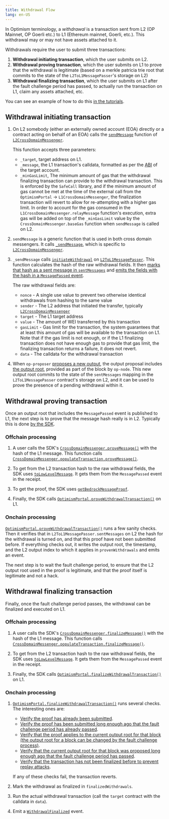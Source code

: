 ```yaml
---
title: Withdrawal Flow
lang: en-US
---
```



In Optimism terminology, a *withdrawal* is a transaction sent from L2 (OP Mainnet, OP Goerli etc.) to L1 (Ethereum mainnet, Goerli, etc.).
This withdrawal may or may not have assets attached to it.

Withdrawals require the user to submit three transactions:

1. **Withdrawal initiating transaction**, which the user submits on L2.
1. **Withdrawal proving transaction**, which the user submits on L1 to prove that the withdrawal is legitimate (based on a merkle patricia trie root that commits to the state of the `L2ToL1MessagePasser`'s storage on L2)
1. **Withdrawal finalizing transaction**, which the user submits on L1 after the fault challenge period has passed, to actually run the transaction on L1, claim any assets attached, etc.

You can see an example of how to do this [in the tutorials](https://github.com/ethereum-optimism/optimism-tutorial/tree/main/cross-dom-comm#optimism-message-to-ethereum-withdrawal).


## Withdrawal initiating transaction

1. On L2 somebody (either an externally owned account (EOA) directly or a contract acting on behalf of an EOA) calls the [`sendMessage`](https://github.com/ethereum-optimism/optimism/blob/develop/packages/contracts-bedrock/contracts/universal/CrossDomainMessenger.sol#L259-L289) function of [`L2CrossDomainMessenger`](https://github.com/ethereum-optimism/optimism/blob/develop/packages/contracts-bedrock/contracts/L2/L2CrossDomainMessenger.sol). 

   This function accepts three parameters:

   - `_target`, target address on L1.
   - `_message`, the L1 transaction's calldata, formatted as per the [ABI](https://docs.soliditylang.org/en/v0.8.19/abi-spec.html) of the target account.
   - `_minGasLimit`, The minimum amount of gas that the withdrawal finalizing transaction can provide to the withdrawal transaction. This is enforced by the `SafeCall` library, and if the minimum amount of gas cannot be met at the time of the external call from the `OptimismPortal` -> `L1CrossDomainMessenger`, the finalization transaction will revert to allow for re-attempting with a higher gas limit. In order to account for the gas consumed in the `L1CrossDomainMessenger.relayMessage` function's execution, extra gas will be added on top of the `_minGasLimit` value by the `CrossDomainMessenger.baseGas` function when `sendMessage` is called on L2.

1. `sendMessage` is a generic function that is used in both cross domain messengers. 
   It calls [`_sendMessage`](https://github.com/ethereum-optimism/optimism/blob/develop/packages/contracts-bedrock/contracts/L2/L2CrossDomainMessenger.sol#L51-L60), which is specific to [`L2CrossDomainMessenger`](https://github.com/ethereum-optimism/optimism/blob/develop/packages/contracts-bedrock/contracts/L2/L2CrossDomainMessenger.sol).

1. `_sendMessage` calls [`initiateWithdrawal`](https://github.com/ethereum-optimism/optimism/blob/develop/packages/contracts-bedrock/contracts/L2/L2ToL1MessagePasser.sol#L91-L129) on [`L2ToL1MessagePasser`](https://github.com/ethereum-optimism/optimism/blob/develop/packages/contracts-bedrock/contracts/L2/L2ToL1MessagePasser.sol).
   This function calculates the hash of the raw withdrawal fields.
   It then [marks that hash as a sent message in `sentMessages`](https://github.com/ethereum-optimism/optimism/blob/develop/packages/contracts-bedrock/contracts/L2/L2ToL1MessagePasser.sol#L114) and [emits the fields with the hash in a `MessagePassed` event](https://github.com/ethereum-optimism/optimism/blob/develop/packages/contracts-bedrock/contracts/L2/L2ToL1MessagePasser.sol#L116-L124).

   The raw withdrawal fields are:

   - `nonce` - A single use value to prevent two otherwise identical withdrawals from hashing to the same value
   - `sender` - The L2 address that initiated the transfer, typically [`L2CrossDomainMessenger`](https://github.com/ethereum-optimism/optimism/blob/develop/packages/contracts-bedrock/contracts/L2/L2CrossDomainMessenger.sol)
   - `target` - The L1 target address
   - `value` - The amount of WEI transferred by this transaction
   - `gasLimit` - Gas limit for the transaction, the system guarantees that at least this amount of gas will be available to the transaction on L1.
     Note that if the gas limit is not enough, or if the L1 finalizing transaction does not have enough gas to provide that gas limit, the finalizing transaction returns a failure, it does not revert.
   - `data` - The calldata for the withdrawal transaction

1. When `op-proposer` [proposes a new output](https://github.com/ethereum-optimism/optimism/blob/develop/op-proposer/proposer/l2_output_submitter.go#L322-L329), the output proposal includes [the output root](https://github.com/ethereum-optimism/optimism/blob/develop/op-proposer/proposer/l2_output_submitter.go#L287-L314), provided as part of the block by `op-node`. 
   This new output root commits to the state of the `sentMessages` mapping in the `L2ToL1MessagePasser` contract's storage on L2, and it can be used to prove the presence of a pending withdrawal within it.




## Withdrawal proving transaction

Once an output root that includes the `MessagePassed` event is published to L1, the next step is to prove that the message hash really is in L2.
Typically this is done [by the SDK](https://sdk.optimism.io/classes/crosschainmessenger#proveMessage-2).

### Offchain processing

1. A user calls the SDK's [`CrossDomainMessenger.proveMessage()`](https://github.com/ethereum-optimism/optimism/blob/develop/packages/sdk/src/cross-chain-messenger.ts#L1467-L1476) with the hash of the L1 message.
   This function calls [`CrossDomainMessenger.populateTransaction.proveMessage()`](https://github.com/ethereum-optimism/optimism/blob/develop/packages/sdk/src/cross-chain-messenger.ts#L1751-L1803).

1. To get from the L2 transaction hash to the raw withdrawal fields, the SDK uses [`toLowLevelMessage`](https://github.com/ethereum-optimism/optimism/blob/develop/packages/sdk/src/cross-chain-messenger.ts#L380-L455).
      It gets them from the `MessagePassed` event in the receipt.

1. To get the proof, the SDK uses [`getBedrockMessageProof`](https://github.com/ethereum-optimism/optimism/blob/develop/packages/sdk/src/cross-chain-messenger.ts#L1353-L1400).

1. Finally, the SDK calls [`OptimismPortal.proveWithdrawalTransaction()`](https://github.com/ethereum-optimism/optimism/blob/develop/packages/contracts-bedrock/contracts/L1/OptimismPortal.sol#L234-L318) on L1.



### Onchain processing

[`OptimismPortal.proveWithdrawalTransaction()`](https://github.com/ethereum-optimism/optimism/blob/develop/packages/contracts-bedrock/contracts/L1/OptimismPortal.sol#L234-L318) runs a few sanity checks.
Then it verifies that in `L2ToL1MessagePasser.sentMessages` on L2 the hash for the withdrawal is turned on, and that this proof have not been submitted before.
If everything checks out, it writes the output root, the timestamp, and the L2 output index to which it applies in `provenWithdrawals` and emits an event. 

The next step is to wait the fault challenge period, to ensure that the L2 output root used in the proof is legitimate, and that the proof itself is legitimate and not a hack.


## Withdrawal finalizing transaction

Finally, once the fault challenge period passes, the withdrawal can be finalized and executed on L1.

### Offchain processing

1. A user calls the SDK's [`CrossDomainMessenger.finalizeMessage()`](https://github.com/ethereum-optimism/optimism/blob/develop/packages/sdk/src/cross-chain-messenger.ts#L1488-L1498) with the hash of the L1 message.
   This function calls [`CrossDomainMessenger.populateTransaction.finalizeMessage()`](https://github.com/ethereum-optimism/optimism/blob/develop/packages/sdk/src/cross-chain-messenger.ts#L1805-L1858).

1. To get from the L2 transaction hash to the raw withdrawal fields, the SDK uses [`toLowLevelMessage`](https://github.com/ethereum-optimism/optimism/blob/develop/packages/sdk/src/cross-chain-messenger.ts#L380-L455).
      It gets them from the `MessagePassed` event in the receipt.

1. Finally, the SDK calls [`OptimismPortal.finalizeWithdrawalTransaction()`](https://github.com/ethereum-optimism/optimism/blob/develop/packages/contracts-bedrock/contracts/L1/OptimismPortal.sol#L325-L420) on L1.

### Onchain processing

1. [`OptimismPortal.finalizeWithdrawalTransaction()`](https://github.com/ethereum-optimism/optimism/blob/develop/packages/contracts-bedrock/contracts/L1/OptimismPortal.sol#L325-L420) runs several checks. The interesting ones are:

   - [Verify the proof has already been submitted](https://github.com/ethereum-optimism/optimism/blob/develop/packages/contracts-bedrock/contracts/L1/OptimismPortal.sol#L341-L347).
   - [Verify the proof has been submitted long enough ago that the fault challenge period has already passed](https://github.com/ethereum-optimism/optimism/blob/develop/packages/contracts-bedrock/contracts/L1/OptimismPortal.sol#L357-L364).
   - [Verify that the proof applies to the current output root for that block (the output root for a block can be changed by the fault challenge process)](https://github.com/ethereum-optimism/optimism/blob/develop/packages/contracts-bedrock/contracts/L1/OptimismPortal.sol#L366-L378).
   - [Verify that the current output root for that block was proposed long enough ago that the fault challenge period has passed](https://github.com/ethereum-optimism/optimism/blob/develop/packages/contracts-bedrock/contracts/L1/OptimismPortal.sol#L380-L384).
   - [Verify that the transaction has not been finalized before to prevent replay attacks](https://github.com/ethereum-optimism/optimism/blob/develop/packages/contracts-bedrock/contracts/L1/OptimismPortal.sol#L386-L390).

   If any of these checks fail, the transaction reverts.

1. Mark the withdrawal as finalized in `finalizedWithdrawals`.

1. Run the actual withdrawal transaction (call the `target` contract with the calldata in `data`).

1. Emit a [`WithdrawalFinalized`](https://github.com/ethereum-optimism/optimism/blob/develop/packages/contracts-bedrock/contracts/L1/OptimismPortal.sol#L118) event.